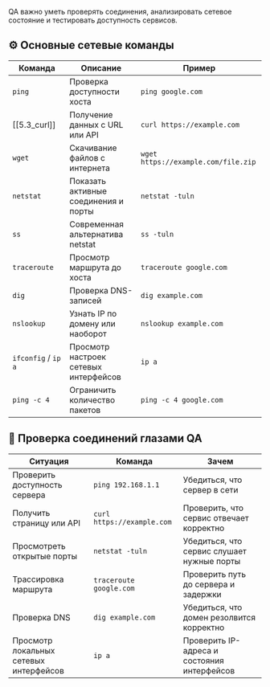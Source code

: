 QA важно уметь проверять соединения, анализировать сетевое состояние и тестировать доступность сервисов.

## ⚙️ Основные сетевые команды
| Команда             | Описание                              | Пример                              |
| ------------------- | ------------------------------------- | ----------------------------------- |
| `ping`              | Проверка доступности хоста            | `ping google.com`                   |
| [[5.3_curl]]        | Получение данных с URL или API        | `curl https://example.com`          |
| `wget`              | Скачивание файлов с интернета         | `wget https://example.com/file.zip` |
| `netstat`           | Показать активные соединения и порты  | `netstat -tuln`                     |
| `ss`                | Современная альтернатива netstat      | `ss -tuln`                          |
| `traceroute`        | Просмотр маршрута до хоста            | `traceroute google.com`             |
| `dig`               | Проверка DNS-записей                  | `dig example.com`                   |
| `nslookup`          | Узнать IP по домену или наоборот      | `nslookup example.com`              |
| `ifconfig` / `ip a` | Просмотр настроек сетевых интерфейсов | `ip a`                              |
| `ping -c 4`         | Ограничить количество пакетов         | `ping -c 4 google.com`              |

## 📂 Проверка соединений глазами QA
| Ситуация                               | Команда                    | Зачем                                       |
| -------------------------------------- | -------------------------- | ------------------------------------------- |
| Проверить доступность сервера          | `ping 192.168.1.1`         | Убедиться, что сервер в сети                |
| Получить страницу или API              | `curl https://example.com` | Проверить, что сервис отвечает корректно    |
| Просмотреть открытые порты             | `netstat -tuln`            | Убедиться, что сервис слушает нужные порты  |
| Трассировка маршрута                   | `traceroute google.com`    | Проверить путь до сервера и задержки        |
| Проверка DNS                           | `dig example.com`          | Убедиться, что домен резолвится корректно   |
| Просмотр локальных сетевых интерфейсов | `ip a`                     | Проверить IP-адреса и состояния интерфейсов |
